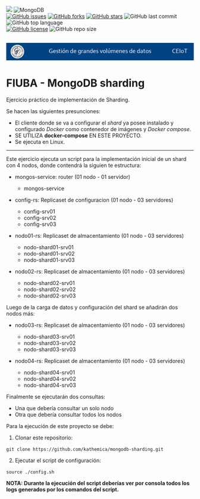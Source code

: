 
<link rel="stylesheet" href="https://use.fontawesome.com/releases/v5.15.2/css/all.css" integrity="sha384-vSIIfh2YWi9wW0r9iZe7RJPrKwp6bG+s9QZMoITbCckVJqGCCRhc+ccxNcdpHuYu" crossorigin="anonymous">

[<img src="https://img.shields.io/badge/Linkedin-kathesama-blue?style=for-the-badge&logo=linkedin">](https://www.linkedin.com/in/kathesama)
![MongoDB](https://img.shields.io/badge/-MongoDB-009900?logo=mongodb&logoColor=white&style=for-the-badge)
<br>
[![GitHub issues](https://img.shields.io/github/issues/kathemica/mongodb-sharding?style=plastic)](https://github.com/kathemica/mongodb-sharding/issues)
[![GitHub forks](https://img.shields.io/github/forks/kathemica/mongodb-sharding?style=plastic)](https://github.com/kathemica/mongodb-sharding/network)
[![GitHub stars](https://img.shields.io/github/stars/kathemica/mongodb-sharding?style=plastic)](https://github.com/kathemica/mongodb-sharding/stargazers)
![GitHub last commit](https://img.shields.io/github/last-commit/kathemica/mongodb-sharding?color=red&style=plastic)
![GitHub top language](https://img.shields.io/github/languages/top/kathemica/mongodb-sharding?style=plastic)
<br>
[![GitHub license](https://img.shields.io/github/license/kathemica/mongodb-sharding?style=plastic)](https://github.com/kathemica/mongodb-sharding/blob/main/LICENSE)
![GitHub repo size](https://img.shields.io/github/repo-size/kathemica/mongodb-sharding?style=plastic)
<br>

![header](assets/header.png)
---
# FIUBA - MongoDB sharding 

Ejercicio práctico de implementación de Sharding.

Se hacen las siguientes presunciones:

* <i class="fab fa-docker" style="color:blue"></i> El cliente donde se va a configurar el *shard* ya posee instalado y configurado *Docker* como contenedor de imágenes y *Docker compose*.
* <i class="far fa-hand-paper" style="color:red"></i> SE UTILIZA **docker-compose** EN ESTE PROYECTO.
* Se ejecuta en Linux.

---

Este ejercicio ejecuta un script para la implementación inicial de un shard con 4 nodos, donde contendrá la siguien te estructura:
* mongos-service: router (01 nodo - 01 servidor)
  * mongos-service
* config-rs: Replicaset de configuracion (01 nodo - 03 servidores)
  * config-srv01
  * config-srv02
  * config-srv03
  
* nodo01-rs: Replicaset de almacentamiento (01 nodo - 03 servidores)
  * nodo-shard01-srv01
  * nodo-shard01-srv02
  * nodo-shard01-srv03

* nodo02-rs: Replicaset de almacentamiento (01 nodo - 03 servidores)
  * nodo-shard02-srv01
  * nodo-shard02-srv02
  * nodo-shard02-srv03

Luego de la carga de datos y configuración del shard se añadirán dos nodos más:
* nodo03-rs: Replicaset de almacentamiento (01 nodo - 03 servidores)
  * nodo-shard03-srv01
  * nodo-shard03-srv02
  * nodo-shard03-srv03

* nodo04-rs: Replicaset de almacentamiento (01 nodo - 03 servidores)
  * nodo-shard04-srv01
  * nodo-shard04-srv02
  * nodo-shard04-srv03


Finalmente se ejecutarán dos consultas:
* Una que debería consultar un solo nodo
* Otra que debería consultar todos los nodos

Para la ejecución de este proyecto se debe:

1. Clonar este repositorio:
```
git clone https://github.com/kathemica/mongodb-sharding.git
```

2. Ejecutar el script de configuración:
```
source ./config.sh
```
**NOTA: Durante la ejecución del script deberías ver por consola todos los logs generados por los comandos del script.**


